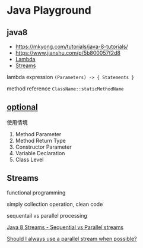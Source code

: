 # Java Playground

## java8

- <https://mkyong.com/tutorials/java-8-tutorials/>
- <https://www.jianshu.com/p/5b800057f2d8>
- [Lambda](http://docs.oracle.com/javase/tutorial/java/javaOO/lambdaexpressions.html)
- [Streams](http://www.oracle.com/technetwork/articles/java/ma14-java-se-8-streams-2177646.html)

lambda expression `(Parameters) -> { Statements }`

method reference `ClassName::staticMethodName`

## [optional](https://links.jianshu.com/go?to=http%3A%2F%2Fdocs.oracle.com%2Fjavase%2F8%2Fdocs%2Fapi%2Fjava%2Futil%2FOptional.html)

使用情境

1. Method Parameter
1. Method Return Type
1. Constructor Parameter
1. Variable Declaration
1. Class Level

## Streams

functional programming

simply collection operation, clean code

sequentail vs parallel processing

[Java 8 Streams - Sequential vs Parallel streams](https://www.logicbig.com/tutorials/core-java-tutorial/java-util-stream/sequential-vs-parallel.html)

[Should I always use a parallel stream when possible?](https://stackoverflow.com/questions/20375176/should-i-always-use-a-parallel-stream-when-possible)
